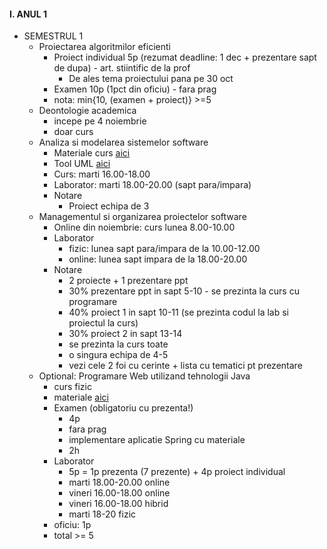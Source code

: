 
#### I. ANUL 1
* SEMESTRUL 1
  - Proiectarea algoritmilor eficienti
    - Proiect individual 5p (rezumat deadline: 1 dec + prezentare sapt de dupa) - art. stiintific de la prof 
      - De ales tema proiectului pana pe 30 oct
    - Examen 10p (1pct din oficiu) - fara prag
    - nota: min{10, (examen + proiect)} >=5 
  - Deontologie academica
    - incepe pe 4 noiembrie 
    - doar curs
  - Analiza si modelarea sistemelor software
    - Materiale curs [aici](https://github.com/adrian-buturuga/SoftwareSystemsModeling)  
    - Tool UML [aici](https://yuml.me/)
    - Curs: marti 16.00-18.00
    - Laborator: marti 18.00-20.00 (sapt para/impara)
    - Notare
      - Proiect echipa de 3
  - Managementul si organizarea proiectelor software
    - Online din noiembrie: curs lunea 8.00-10.00 
    - Laborator
      - fizic: lunea sapt para/impara de la 10.00-12.00
      - online: lunea sapt impara de la 18.00-20.00 
    - Notare 
      - 2 proiecte + 1 prezentare ppt
      - 30% prezentare ppt in sapt 5-10 - se prezinta la curs cu programare
      - 40% proiect 1 in sapt 10-11 (se prezinta codul la lab si proiectul la curs)
      - 30% proiect 2 in sapt 13-14 
      - se prezinta la curs toate
      - o singura echipa de 4-5
      - vezi cele 2 foi cu cerinte + lista cu tematici pt prezentare 
  - Optional: Programare Web utilizand tehnologii Java
    - curs fizic
    - materiale [aici]()
    - Examen (obligatoriu cu prezenta!)
      - 4p
      - fara prag
      - implementare aplicatie Spring cu materiale
      - 2h
    - Laborator
      - 5p = 1p prezenta (7 prezente) + 4p proiect individual
      - marti 18.00-20.00 online
      - vineri 16.00-18.00 online
      - vineri 16.00-18.00 hibrid
      - marti 18-20 fizic
    - oficiu: 1p
    - total >= 5
